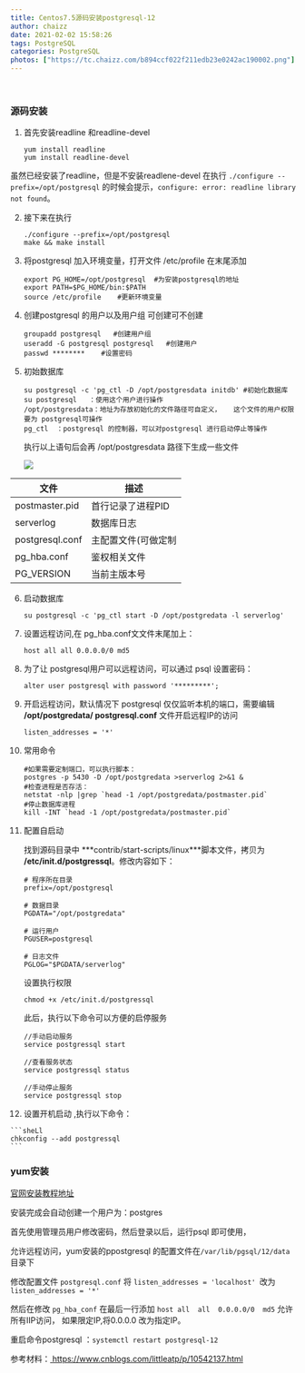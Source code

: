 ```yaml
---
title: Centos7.5源码安装postgresql-12
author: chaizz
date: 2021-02-02 15:58:26
tags: PostgreSQL
categories: PostgreSQL
photos: ["https://tc.chaizz.com/b894ccf022f211edb23e0242ac190002.png"]
---
```


​          

<!--more-->

### 源码安装

1. 首先安装readline 和readline-devel

   ```shll
   yum install readline 
   yum install readline-devel
   ```

虽然已经安装了readline，但是不安装readlene-devel 在执行 `./configure --prefix=/opt/postgresql` 的时候会提示，`configure: error: readline library not found`。

2. 接下来在执行 

   ```shell
   ./configure --prefix=/opt/postgresql
   make && make install
   ```

3. 将postgresql 加入环境变量，打开文件 /etc/profile  在末尾添加

   ```shell
   export PG_HOME=/opt/postgresql  #为安装postgresql的地址
   export PATH=$PG_HOME/bin:$PATH
   source /etc/profile    #更新环境变量
   ```

4. 创建postgresql 的用户以及用户组 可创建可不创建

   ```shell
   groupadd postgresql   #创建用户组
   useradd -G postgresql postgresql   #创建用户
   passwd ********    #设置密码  
   ```


5. 初始数据库

   ```shell
   su postgresql -c 'pg_ctl -D /opt/postgresdata initdb' #初始化数据库
   su postgresql   ：使用这个用户进行操作
   /opt/postgresdata：地址为存放初始化的文件路径可自定义，   这个文件的用户权限要为 postgresql可操作
   pg_ctl  ：postgresql 的控制器，可以对postgresql 进行启动停止等操作
   ```

   执行以上语句后会再  /opt/postgresdata 路径下生成一些文件

   ![](postgresql0.jpg)

| 文件            | 描述                |
| --------------- | ------------------- |
| postmaster.pid  | 首行记录了进程PID   |
| serverlog       | 数据库日志          |
| postgresql.conf | 主配置文件(可做定制 |
| pg_hba.conf     | 鉴权相关文件        |
| PG_VERSION      | 当前主版本号        |

6. 启动数据库

   ```shell
   su postgresql -c 'pg_ctl start -D /opt/postgredata -l serverlog'
   ```

   

7. 设置远程访问,在 pg_hba.conf文文件末尾加上：

   ```shell
   host all all 0.0.0.0/0 md5
   ```

8. 为了让 postgresql用户可以远程访问，可以通过 psql 设置密码：

   ```
   alter user postgresql with password '*********';
   ```



9. 开启远程访问，默认情况下 postgresql 仅仅监听本机的端口，需要编辑 **/opt/postgredata/ postgresql.conf** 文件开启远程IP的访问

   ```
   listen_addresses = '*'
   ```

10. 常用命令

    ```shell
    #如果需要定制端口，可以执行脚本：
    postgres -p 5430 -D /opt/postgredata >serverlog 2>&1 &
    #检查进程是否存活：
    netstat -nlp |grep `head -1 /opt/postgredata/postmaster.pid`
    #停止数据库进程
    kill -INT `head -1 /opt/postgredata/postmaster.pid`
    ```

11. 配置自启动

    找到源码目录中 ***contrib/start-scripts/linux\***脚本文件，拷贝为 **/etc/init.d/postgressql**。修改内容如下：

    ```shell
    # 程序所在目录
    prefix=/opt/postgresql
    
    # 数据目录
    PGDATA="/opt/postgredata"
    
    # 运行用户
    PGUSER=postgresql
    
    # 日志文件
    PGLOG="$PGDATA/serverlog"
    ```

    设置执行权限

    ```shell
    chmod +x /etc/init.d/postgressql		
    ```
    
    此后，执行以下命令可以方便的启停服务

    ```shell
    //手动启动服务
    service postgressql start
    
    //查看服务状态
    service postgressql status
    
    //手动停止服务
    service postgressql stop
    ```
    
12.  设置开机启动 ,执行以下命令：

    ```sheLl
    chkconfig --add postgressql
    ```

    

### yum安装

 [官网安装教程地址](https://www.postgresql.org/download/linux/redhat/)

安装完成会自动创建一个用户为：postgres  

首先使用管理员用户修改密码，然后登录以后，运行psql 即可使用，

允许远程访问，yum安装的ppostgresql 的配置文件在`/var/lib/pgsql/12/data` 目录下

修改配置文件 `postgresql.conf` 将 `listen_addresses = 'localhost' `改为 `listen_addresses = '*' `

然后在修改 `pg_hba_conf` 在最后一行添加 `host all  all  0.0.0.0/0  md5`  允许所有IIP访问， 如果限定IP,将0.0.0.0 改为指定IP。

重启命令postgresql  ：`systemctl restart postgresql-12`



参考材料：[ https://www.cnblogs.com/littleatp/p/10542137.html ]()